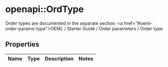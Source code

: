# openapi::OrdType

Order types are documented in the separate section: <a href=\"#oeml-order-params-type\">OEML / Starter Guide / Order parameters / Order type</a> 
## Properties
Name | Type | Description | Notes
------------ | ------------- | ------------- | -------------


